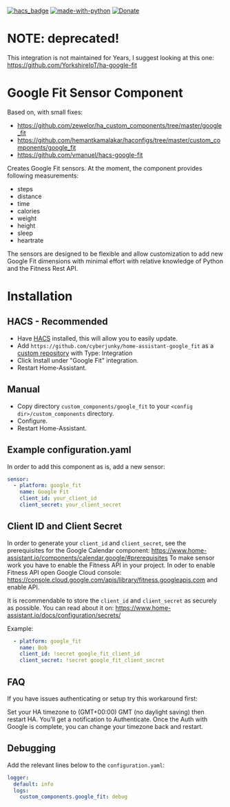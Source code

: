 [![hacs_badge](https://img.shields.io/badge/HACS-Custom-orange.svg)](https://github.com/hacs/integration)  [![made-with-python](https://img.shields.io/badge/Made%20with-Python-1f425f.svg)](https://www.python.org/) [![Donate](https://img.shields.io/badge/Donate-PayPal-green.svg)](https://www.paypal.me/cyberjunkynl/)


# NOTE: deprecated!
This integration is not maintained for Years, I suggest looking at this one:
https://github.com/YorkshireIoT/ha-google-fit

# Google Fit Sensor Component

Based on, with small fixes:

- <https://github.com/zewelor/ha_custom_components/tree/master/google_fit>
- <https://github.com/hemantkamalakar/haconfigs/tree/master/custom_components/google_fit>
- <https://github.com/vmanuel/hacs-google-fit>

Creates Google Fit sensors.
At the moment, the component provides following measurements:

- steps
- distance
- time
- calories
- weight
- height
- sleep
- heartrate

The sensors are designed to be flexible and allow customization to add new Google Fit dimensions with minimal effort with relative knowledge of Python and the Fitness Rest API.

# Installation

## HACS - Recommended
- Have [HACS](https://hacs.xyz) installed, this will allow you to easily update.
- Add `https://github.com/cyberjunky/home-assistant-google_fit` as a [custom repository](https://hacs.xyz/docs/navigation/repository) with Type: Integration
- Click Install under "Google Fit" integration.
- Restart Home-Assistant.

## Manual
- Copy directory `custom_components/google_fit` to your `<config dir>/custom_components` directory.
- Configure.
- Restart Home-Assistant.

## Example configuration.yaml

In order to add this component as is, add a new sensor:

```yaml
sensor:
  - platform: google_fit
    name: Google Fit
    client_id: your_client_id
    client_secret: your_client_secret
```

## Client ID and Client Secret

In order to generate your `client_id` and `client_secret`, see the prerequisites for the Google Calendar component:
<https://www.home-assistant.io/components/calendar.google/#prerequisites>
To make sensor work you have to enable the Fitness API in your project.
In oder to enable Fitness API open Google Cloud console: 
<https://console.cloud.google.com/apis/library/fitness.googleapis.com>
and enable API.

It is recommendable to store the `client_id` and `client_secret` as securely as possible. You can read about it on:
<https://www.home-assistant.io/docs/configuration/secrets/>

Example:

```yaml
  - platform: google_fit
    name: Bob
    client_id: !secret google_fit_client_id
    client_secret: !secret google_fit_client_secret
```

## FAQ

If you have issues authenticating or setup try this workaround first:

Set your HA timezone to (GMT+00:00) GMT (no daylight saving) then restart HA. You'll get a notification to Authenticate. Once the Auth with Google is complete, you can change your timezone back and restart.


## Debugging

Add the relevant lines below to the `configuration.yaml`:

```yaml
logger:
  default: info
  logs:
    custom_components.google_fit: debug
```
